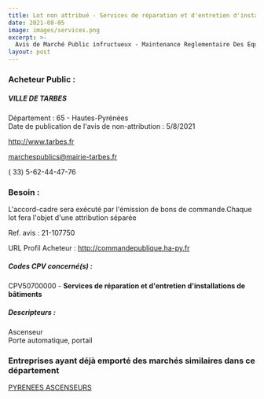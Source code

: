 ```yaml
---
title: Lot non attribué - Services de réparation et d'entretien d'installations de bâtiments
date: 2021-08-05
image: images/services.png
excerpt: >-
  Avis de Marché Public infructueux - Maintenance Reglementaire Des Equipements De Securite Pour Le Groupement De Commandes Entre La Ville De Tarbes Et Le Ccas De La Ville De Tarbes
layout: post
---
```


### Acheteur Public :
##### VILLE DE TARBES
Département : 65 - Hautes-Pyrénées<br/>
Date de publication de l'avis de non-attribution : 5/8/2021


http://www.tarbes.fr

marchespublics@mairie-tarbes.fr

( 33) 5-62-44-47-76
### Besoin :

L'accord-cadre sera exécuté par l'émission de bons de commande.Chaque lot fera l'objet d'une attribution séparée

Ref. avis : 21-107750

URL Profil Acheteur : http://commandepublique.ha-py.fr

##### Codes CPV concerné(s) :
CPV50700000 - **Services de réparation et d'entretien d'installations de bâtiments** <br/>

##### Descripteurs :
Ascenseur <br/>
Porte automatique, portail <br/>

### Entreprises ayant déjà emporté des marchés similaires dans ce département
<a href="/entreprise-545/siren-313552655">PYRENEES ASCENSEURS</a><br/><br/>
